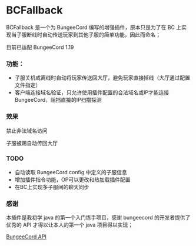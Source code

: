 # BCFallback

BCFallback 是一个为 BungeeCord 编写的增强插件，原本只是为了在 BC 上实现当子服断线时自动传送玩家到其他子服的简单功能，因此而命名；

目前已适配 BungeeCord 1.19

### 功能：

 - 子服关机或离线时自动将玩家传送回大厅，避免玩家直接掉线（大厅通过配置文件指定）
 - 客户端连接域名验证，只允许使用插件配置的合法域名或IP才能连接 BungeeCord，阻挡直接的IP扫描探测

### 效果

禁止非法域名访问

子服被踢自动传回大厅



### TODO

 - 自动读取 BungeeCord config 中定义的子服信息
 - 增加插件指令功能，OP可以更改和热加载插件配置
 - 在BC上实现多子服间的聊天同步

### 感谢

   本插件是我初学 java 的第一个入门练手项目，感谢 bungeecord 的开发者提供了优秀的 API 才得以让本人的第一个 java 项目得以实现；

[BungeeCord API](https://github.com/SpigotMC/BungeeCord)

